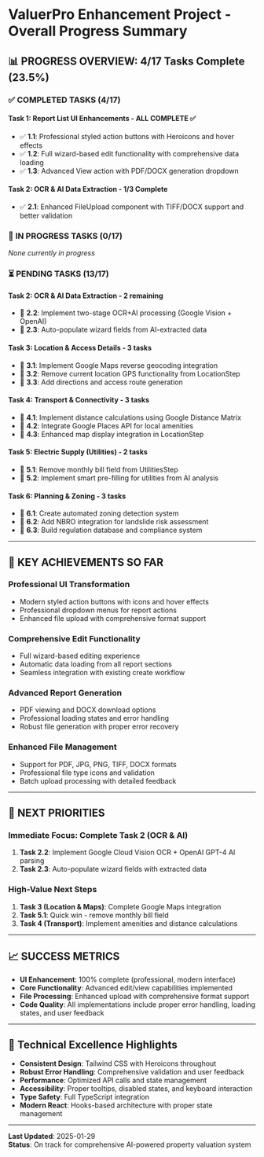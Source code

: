 # ValuerPro Enhancement Project - Overall Progress Summary

## 📊 **PROGRESS OVERVIEW**: 4/17 Tasks Complete (23.5%)

### ✅ **COMPLETED TASKS** (4/17)

#### **Task 1: Report List UI Enhancements** - ALL COMPLETE ✅
- ✅ **1.1**: Professional styled action buttons with Heroicons and hover effects
- ✅ **1.2**: Full wizard-based edit functionality with comprehensive data loading
- ✅ **1.3**: Advanced View action with PDF/DOCX generation dropdown

#### **Task 2: OCR & AI Data Extraction** - 1/3 Complete
- ✅ **2.1**: Enhanced FileUpload component with TIFF/DOCX support and better validation

### 🚧 **IN PROGRESS TASKS** (0/17)
*None currently in progress*

### ⏳ **PENDING TASKS** (13/17)

#### **Task 2: OCR & AI Data Extraction** - 2 remaining
- 🔲 **2.2**: Implement two-stage OCR+AI processing (Google Vision + OpenAI)
- 🔲 **2.3**: Auto-populate wizard fields from AI-extracted data

#### **Task 3: Location & Access Details** - 3 tasks
- 🔲 **3.1**: Implement Google Maps reverse geocoding integration  
- 🔲 **3.2**: Remove current location GPS functionality from LocationStep
- 🔲 **3.3**: Add directions and access route generation

#### **Task 4: Transport & Connectivity** - 3 tasks
- 🔲 **4.1**: Implement distance calculations using Google Distance Matrix
- 🔲 **4.2**: Integrate Google Places API for local amenities
- 🔲 **4.3**: Enhanced map display integration in LocationStep

#### **Task 5: Electric Supply (Utilities)** - 2 tasks  
- 🔲 **5.1**: Remove monthly bill field from UtilitiesStep
- 🔲 **5.2**: Implement smart pre-filling for utilities from AI analysis

#### **Task 6: Planning & Zoning** - 3 tasks
- 🔲 **6.1**: Create automated zoning detection system
- 🔲 **6.2**: Add NBRO integration for landslide risk assessment  
- 🔲 **6.3**: Build regulation database and compliance system

---

## 🎯 **KEY ACHIEVEMENTS SO FAR**

### **Professional UI Transformation**
- Modern styled action buttons with icons and hover effects
- Professional dropdown menus for report actions
- Enhanced file upload with comprehensive format support

### **Comprehensive Edit Functionality** 
- Full wizard-based editing experience
- Automatic data loading from all report sections
- Seamless integration with existing create workflow

### **Advanced Report Generation**
- PDF viewing and DOCX download options
- Professional loading states and error handling
- Robust file generation with proper error recovery

### **Enhanced File Management**
- Support for PDF, JPG, PNG, TIFF, DOCX formats
- Professional file type icons and validation
- Batch upload processing with detailed feedback

---

## 🚀 **NEXT PRIORITIES**

### **Immediate Focus: Complete Task 2 (OCR & AI)**
1. **Task 2.2**: Implement Google Cloud Vision OCR + OpenAI GPT-4 AI parsing
2. **Task 2.3**: Auto-populate wizard fields with extracted data

### **High-Value Next Steps**
1. **Task 3 (Location & Maps)**: Complete Google Maps integration
2. **Task 5.1**: Quick win - remove monthly bill field
3. **Task 4 (Transport)**: Implement amenities and distance calculations

---

## 📈 **SUCCESS METRICS**

- **UI Enhancement**: 100% complete (professional, modern interface)
- **Core Functionality**: Advanced edit/view capabilities implemented  
- **File Processing**: Enhanced upload with comprehensive format support
- **Code Quality**: All implementations include proper error handling, loading states, and user feedback

---

## 🎨 **Technical Excellence Highlights**

- **Consistent Design**: Tailwind CSS with Heroicons throughout
- **Robust Error Handling**: Comprehensive validation and user feedback
- **Performance**: Optimized API calls and state management
- **Accessibility**: Proper tooltips, disabled states, and keyboard interaction
- **Type Safety**: Full TypeScript integration
- **Modern React**: Hooks-based architecture with proper state management

---

**Last Updated**: 2025-01-29  
**Status**: On track for comprehensive AI-powered property valuation system
